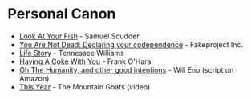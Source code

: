 # Personal Canon

* [Look At Your Fish][fish] - Samuel Scudder 
* [You Are Not Dead: Declaring your codependence][codep] - Fakeproject Inc.
* [Life Story][lifestory] - Tennessee Williams 
* [Having A Coke With You][coke] - Frank O'Hara
* [Oh The Humanity, and other good intentions][humanity] - Will Eno (script on Amazon)
* [This Year][thisyear] - The Mountain Goats (video)

[fish]: http://grammar.about.com/od/classicessays/a/Look-At-Your-Fish-By-Samuel-H-Scudder.htm
[codep]: http://youarenotdead.com/2011/06/7-declaring-your-codependence/
[lifestory]: http://www.poetryfoundation.org/poem/180369
[coke]: http://readalittlepoetry.wordpress.com/2010/12/17/having-a-coke-with-you-by-frank-ohara/
[humanity]: http://www.amazon.com/Oh-Humanity-Play-Acting-Edition/dp/B001O4VNHK
[thisyear]: http://www.youtube.com/watch?v=ii6kJaGiRaI